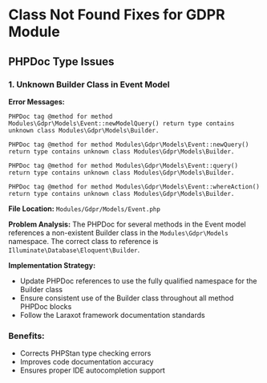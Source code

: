 # Class Not Found Fixes for GDPR Module

## PHPDoc Type Issues

### 1. Unknown Builder Class in Event Model

**Error Messages:**
```
PHPDoc tag @method for method Modules\Gdpr\Models\Event::newModelQuery() return type contains unknown class Modules\Gdpr\Models\Builder.

PHPDoc tag @method for method Modules\Gdpr\Models\Event::newQuery() return type contains unknown class Modules\Gdpr\Models\Builder.

PHPDoc tag @method for method Modules\Gdpr\Models\Event::query() return type contains unknown class Modules\Gdpr\Models\Builder.

PHPDoc tag @method for method Modules\Gdpr\Models\Event::whereAction() return type contains unknown class Modules\Gdpr\Models\Builder.
```

**File Location:**
`Modules/Gdpr/Models/Event.php`

**Problem Analysis:**
The PHPDoc for several methods in the Event model references a non-existent Builder class in the `Modules\Gdpr\Models` namespace. The correct class to reference is `Illuminate\Database\Eloquent\Builder`.

**Implementation Strategy:**
- Update PHPDoc references to use the fully qualified namespace for the Builder class
- Ensure consistent use of the Builder class throughout all method PHPDoc blocks
- Follow the Laraxot framework documentation standards

### Benefits:
- Corrects PHPStan type checking errors
- Improves code documentation accuracy
- Ensures proper IDE autocompletion support

